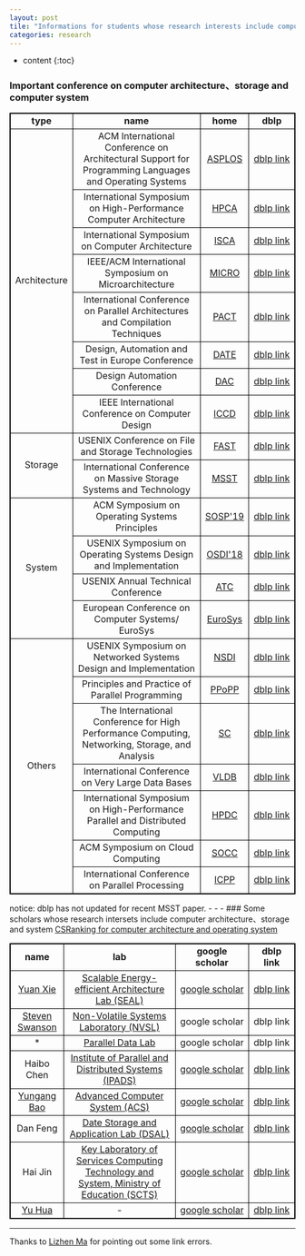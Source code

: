 ```yaml
---
layout: post
tile: "Informations for students whose research interests include computer architecture 、storage and system"
categories: research
---
```


* content
{:toc}

### Important conference on  computer architecture、storage and computer system
<html>
<head>
  <style>
    table,
    th,
    td {
      border: 1px solid black;
    }
  </style>
</head>

<body>
<table>
   <tr>
  	 <td align="center"><b>type</b></td> 
	 <td align="center"><b>name</b></td> 
	 <td align="center"><b>home</b></td>
       	 <td align="center"><b>dblp</b></td>
   </tr>
   <tr> 
  	<td rowspan="8">Architecture</td>
        <td align="center">ACM International Conference on Architectural Support for Programming Languages and Operating Systems</td>  
        <td align="center"> <a href="https://asplos-conference.org"> ASPLOS </a> </td>
        <td noWrap align="center"> <a href="https://dblp.uni-trier.de/db/conf/asplos/index.html">dblp link</a></td>		
    </tr>
    <tr align="center">
        <td >International Symposium on High-Performance Computer Architecture</td>
	    <td> <a href="http://hpca2019.seas.gwu.edu">HPCA </a> </td>
        <td> <a href="https://dblp.uni-trier.de/db/conf/hpca">dblp link</a></td>		
    </tr>
   <tr align="center">
        <td >International Symposium on Computer Architecture </td>
	    <td> <a href="https://iscaconf.org/isca2019/index.html">ISCA </a> </td>
        <td> <a href="https://dblp.uni-trier.de/db/conf/isca">dblp link</a></td>		
    </tr>
    <tr align="center">
        <td >IEEE/ACM International Symposium on Microarchitecture</td>
	<td> <a href="https://www.microarch.org/micro52">MICRO </a> </td>
        <td> <a href="https://dblp.uni-trier.de/db/conf/micro">dblp link</a></td>			  
    </tr>
    <tr align="center">
        <td >International Conference on Parallel Architectures and Compilation Techniques</td>
	    <td><a href="http://pactconf.org">PACT</a></td>
        <td> <a href="https://dblp.uni-trier.de/db/conf/IEEEpact">dblp link</a></td>				  
    </tr>
    <tr align="center">
        <td >Design, Automation and Test in Europe Conference</td>
	    <td><a href="https://www.date-conference.com">DATE</a></td>
        <td> <a href="https://dblp.uni-trier.de/db/conf/date">dblp link</a></td>				
    </tr>
    <tr align="center">
        <td >Design Automation Conference</td>
	    <td><a href="https://www.dac.com">DAC</a></td>
        <td> <a href="https://dblp.uni-trier.de/db/conf/dac">dblp link</a></td>			  
    </tr>
    <tr align="center">
        <td >IEEE International Conference on Computer Design</td>
	    <td><a href="https://www.iccd-conf.com">ICCD</a></td>
        <td> <a href="https://dblp.uni-trier.de/db/conf/iccd">dblp link</a></td>
    </tr>
    <tr align="center">
        <td rowspan="2">Storage</td>    
        <td >USENIX Conference on File and Storage Technologies</td>
	    <td><a href="https://www.usenix.org/conference/fast19">FAST</a></td>
        <td> <a href="https://dblp.uni-trier.de/db/conf/fast">dblp link</a></td>			  
    </tr>
    <tr align="center">
        <td >International Conference on Massive Storage Systems and Technology</td>
	    <td><a href="http://storageconference.us">MSST</a></td>
        <td> <a href="https://dblp.uni-trier.de/db/conf/mss/index.html">dblp link</a></td>			  
    </tr>
    <tr align="center">
        <td rowspan="4">System</td>    
        <td >ACM Symposium on Operating Systems Principles</td>
	    <td><a href="https://www.sigops.org/s/conferences/sosp/2019">SOSP'19</a></td>
        <td> <a href="https://dblp.uni-trier.de/db/conf/sosp">dblp link</a></td>			  
    </tr>
    <tr align="center">
        <td >USENIX Symposium on Operating Systems Design and Implementation</td>
	    <td><a href="https://www.usenix.org/conference/osdi18">OSDI'18</a></td>
        <td> <a href="https://dblp.uni-trier.de/db/conf/osdi">dblp link</a></td>			  
    </tr>
    <tr align="center">
        <td >USENIX Annual Technical Conference</td>
	    <td><a href="https://www.usenix.org/conference/atc19">ATC</a></td>
        <td> <a href="https://dblp.uni-trier.de/db/conf/usenix/index.html">dblp link</a></td>			  
    </tr>
    <tr align="center">
        <td >European Conference on Computer Systems/ EuroSys</td>
	    <td><a href="http://eurosys2019.org">EuroSys</a></td>
        <td> <a href="https://dblp.uni-trier.de/db/conf/eurosys">dblp link</a></td>				  
    </tr>
    <tr align="center">
        <td rowspan="7">Others</td>    
        <td >USENIX Symposium on Networked Systems Design and Implementation</td>
	    <td><a href="https://www.usenix.org/conference/nsdi19">NSDI</a></td>
        <td> <a href="https://dblp.uni-trier.de/db/conf/nsdi">dblp link</a></td>			  
    </tr>
    <tr align="center">
        <td >Principles and Practice of Parallel Programming</td>
	    <td><a href="https://ppopp18.sigplan.org">PPoPP</a></td>
        <td> <a href="https://dblp.uni-trier.de/db/conf/ppopp">dblp link</a></td>		
    </tr>
    <tr align="center">
        <td >The International Conference for High Performance Computing, Networking, Storage, and Analysis</td>
	    <td><a href="https://sc19.supercomputing.org">SC</a></td>
        <td> <a href="https://dblp.uni-trier.de/db/conf/sc/index.html)">dblp link</a></td>				  
    </tr>
    <tr align="center">
        <td >International Conference on Very Large Data Bases</td>
	    <td><a href="http://vldb.org/2019">VLDB</a></td>
        <td> <a href="https://dblp.uni-trier.de/db/conf/vldb/index.html)">dblp link</a></td>		  
    </tr>
    <tr align="center">
        <td >International Symposium on High-Performance Parallel and Distributed Computing</td>
	    <td><a href="http://www.hpdc.org/2019">HPDC</a></td>
        <td> <a href="https://dblp.uni-trier.de/db/conf/hpdc/index.html)">dblp link</a></td>			  
    </tr>
    <tr align="center">
        <td >ACM Symposium on Cloud Computing</td>
	    <td><a href="https://acmsocc.github.io/2019">SOCC</a></td>
        <td> <a href="https://dblp.uni-trier.de/db/conf/cloud">dblp link</a></td>		  
    </tr>
    <tr align="center">
        <td >International Conference on Parallel Processing</td>
	    <td><a href="https://www.hpcs.cs.tsukuba.ac.jp/icpp2019">ICPP</a></td>
        <td> <a href="https://dblp.uni-trier.de/db/conf/icpp">dblp link</a></td>		  
    </tr>
</table>
</body>
</html>
notice: dblp has not updated for recent MSST paper.
- - -
### Some scholars  whose research intersets include computer architecture、storage and system
<a href="http://csrankings.org/#/index?arch&ops&world">CSRanking for computer architecture and operating system</a>

<html>
<body>
<table>
    <tr>
        <td align="center"><b>name</b></td> 
        <td align="center"><b>lab</b></td>
        <td align="center"><b>google scholar</b></td> 
        <td align="center"><b>dblp link</b></td>
      </tr>
    <tr align="center">
        <td><a href="https://www.ece.ucsb.edu/~yuanxie">Yuan Xie</a></td> 
        <td><a href="https://seal.ece.ucsb.edu">Scalable Energy-efficient Architecture Lab (SEAL)</a></td>
        <td noWrap><a href="https://scholar.google.com/citations?user=dK2ZuDcAAAAJ&hl=zh-CN&oi=ao">google scholar</a></td> 
        <td noWrap><a href="https://dblp.uni-trier.de/pers/hd/x/Xie_0001:Yuan">dblp link</a></td>
      </tr>
    <tr align="center">
        <td><a href="http://swanson.ucsd.edu">Steven Swanson</a></td> 
        <td><a href="http://nvsl.ucsd.edu/index.php?path=home">Non-Volatile Systems Laboratory (NVSL)</a></td>
        <td>google scholar</td> 
        <td>dblp link</td>
      </tr>
     <tr align="center">
        <td>*</td> 
        <td><a href="http://www.pdl.cmu.edu/index.shtml">Parallel Data Lab</a></td>
        <td>google scholar</td> 
        <td>dblp link</td>
     </tr>
     <tr align="center">
        <td>Haibo Chen</td> 
        <td><a href="https://ipads.se.sjtu.edu.cn">Institute of Parallel and Distributed Systems (IPADS)</a></td>
        <td><a href="https://scholar.google.com/citations?user=qd9xSkYAAAAJ&hl=zh-CN&oi=ao">google scholar</a></td> 
        <td><a href="https://dblp.uni-trier.de/pers/hd/c/Chen:Haibo">dblp link</a></td>
     </tr>
     <tr align="center">
        <td><a href="http://acs.ict.ac.cn/baoyg">Yungang Bao</a></td> 
        <td><a href="http://acs.ict.ac.cn">Advanced Computer System (ACS)</a></td>
        <td><a href="https://scholar.google.com/citations?hl=zh-CN&user=F2vVbs8AAAAJ&view_op=list_works&sortby=pubdate">google scholar</a></td> 
        <td><a href="https://dblp.uni-trier.de/pers/hd/b/Bao:Yungang">dblp link</a></td>
      </tr>
     <tr align="center">
        <td>Dan Feng</td> 
        <td><a href="http://stlab.wnlo.hust.edu.cn">Date Storage and Application Lab (DSAL)</a></td>
        <td><a href="https://scholar.google.com/citations?hl=zh-CN&user=g57OG4QAAAAJ">google scholar</a></td> 
        <td><a href="https://dblp.uni-trier.de/pers/hd/f/Feng_0001:Dan">dblp link</a></td>
      </tr>
     <tr align="center">
        <td>Hai Jin</td> 
        <td><a href="http://grid.hust.edu.cn">Key Laboratory of Services Computing Technology and System, Ministry of Education (SCTS)</a></td>
        <td><a href="https://scholar.google.com/citations?hl=zh-CN&user=o02W0aEAAAAJ">google scholar</a></td> 
        <td><a href="https://dblp.uni-trier.de/pers/hd/j/Jin_0001:Hai">dblp link</a></td>
     </tr>
     <tr align="center">
        <td><a href="https://csyhua.github.io">Yu Hua</a></td> 
        <td>-</td>
        <td><a href="https://scholar.google.com/citations?user=jjvTZT8AAAAJ&hl=zh-CN&oi=sra">google scholar</a></td> 
        <td><a href="https://dblp.uni-trier.de/pers/hd/h/Hua_0001:Yu">dblp link</a></td>
    </tr>
</table>
</body>
</html>

- - -
Thanks to [Lizhen Ma](https://malizhen.github.io) for pointing out some link errors.
